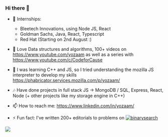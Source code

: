 ### Hi there 👋

<!--
**yozaam/yozaam** is a ✨ _special_ ✨ repository because its `README.md` (this file) appears on your GitHub profile.
Here are some ideas to get you started:-->

- 👯 Internships:
  - Bleetech Innovations, using Node JS, React
  - Goldman Sachs, Java, React, Typescript
  - Red Hat (Starting on 2nd August :)

- 🔭 Love Data structures and algorithms, 100+ videos on https://www.youtube.com/yozaam as well as a series with https://www.youtube.com/c/CodeforCause

- 🌱 I was learning C++ and JS, so I tried understanding the mozilla JS interpreter to develop my skills https://phabricator.services.mozilla.com/p/yozaam/

- 🎶 Have done projects in full stack JS -> MongoDB / SQL, Express, React, Node (+ other projects like my storage engine in C++)

- 📫 How to reach me: https://www.linkedin.com/in/yozaam/

- ⚡ Fun fact: I've written 200+ editorials to problems on [![binarysearch](https://binarysearch.com/api/shields/yozaam)](https://binarysearch.com/@/yozaam)

<img align="center" src="https://github-readme-stats.vercel.app/api?username=yozaam&&show_icons=true&&theme=tokyonight" />
